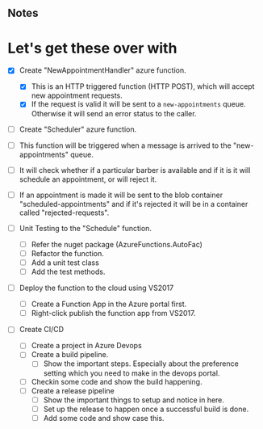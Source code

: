 ## Notes

# Let's get these over with

- [x] Create "NewAppointmentHandler" azure function.
  - [x] This is an HTTP triggered function (HTTP POST), which will accept new appointment requests.
  - [x] If the request is valid it will be sent to a `new-appointments` queue. Otherwise it will send an error status to the caller.

- [ ]  Create "Scheduler" azure function.
  - [ ] This function will be triggered when a message is arrived to the "new-appointments" queue.
  - [ ] It will check whether if a particular barber is available and if it is it will schedule an appointment, or will reject it.
  - [ ] If an appointment is made it will be sent to the blob container "scheduled-appointments" and if it's rejected it will be in a container called "rejected-requests".

- [ ] Unit Testing to the "Schedule" function.
  - [ ] Refer the nuget package (AzureFunctions.AutoFac)
  - [ ] Refactor the function.
  - [ ] Add a unit test class
  - [ ] Add the test methods.

- [ ] Deploy the function to the cloud using VS2017
  - [ ] Create a Function App in the Azure portal first.
  - [ ] Right-click publish the function app from VS2017.

- [ ] Create CI/CD
  - [ ] Create a project in Azure Devops
  - [ ] Create a build pipeline.
    - [ ] Show the important steps. Especially about the preference setting which you need to make in the devops portal.
  - [ ] Checkin some code and show the build happening.
  - [ ] Create a release pipeline
    - [ ] Show the important things to setup and notice in here.
    - [ ] Set up the release to happen once a successful build is done.
    - [ ] Add some code and show case this.